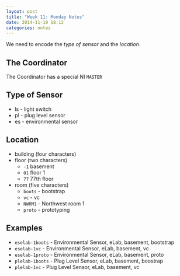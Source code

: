```yaml
---
layout: post
title: "Week 11: Monday Notes"
date: 2014-11-10 18:12
categories: notes
---
```


We need to encode the *type of sensor* and the *location*.

## The Coordinator
The Coordinator has a special NI `MASTER`


## Type of Sensor
- ls - light switch
- pl - plug level sensor
- es - environmental sensor


## Location
- building (four characters)
- floor    (two characters)
  + `-1` basement
  + `01` floor 1
  + `77` 77th floor
- room (five characters)
  + `boots` - bootstrap
  + `vc`    - vc
  + `NWRM1` - Northwest room 1
  + `proto` - prototyping


## Examples
- `eselab-1boots` - Environmental Sensor, eLab, basement, bootstrap
- `eselab-1vc`    - Environmental Sensor, eLab, basement, vc
- `eselab-1proto` - Environmental Sensor, eLab, basement, proto
- `plelab-1boots` - Plug Level Sensor,    eLab, basement, boostrap
- `plelab-1vc`    - Plug Level Sensor,    eLab, basement, vc
